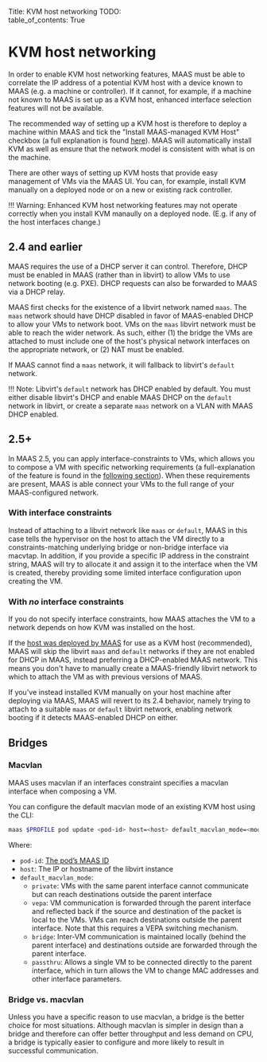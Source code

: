 Title: KVM host networking
TODO:  
table_of_contents: True

# KVM host networking

In order to enable KVM host networking features, MAAS must be able to correlate
the IP address of a potential KVM host with a device known to MAAS (e.g.  a
machine or controller). If it cannot, for example, if a machine not known to
MAAS is set up as a KVM host, enhanced interface selection features will not be
available.

The recommended way of setting up a KVM host is therefore to deploy a machine
within MAAS and tick the "Install MAAS-managed KVM Host" checkbox (a full
explanation is found [here][deploykvm]). MAAS will automatically install KVM as
well as ensure that the network model is consistent with what is on the machine.

There are other ways of setting up KVM hosts that provide easy management of VMs
via the MAAS UI. You can, for example, install KVM manually on a deployed node
or on a new or existing rack controller.

!!! Warning:
    Enhanced KVM host networking features may not operate correctly when you
    install KVM manaully on a deployed node. (E.g. if any of the host interfaces
    change.)

## 2.4 and earlier

MAAS requires the use of a DHCP server it can control. Therefore, DHCP must be
enabled in MAAS (rather than in libvirt) to allow VMs to use network booting
(e.g. PXE). DHCP requests can also be forwarded to MAAS via a DHCP relay.

MAAS first checks for the existence of a libvirt network named `maas`. The
`maas` network should have DHCP disabled in favor of MAAS-enabled DHCP to allow
your VMs to network boot. VMs on the `maas` libvirt network must be able to
reach the wider network. As such, either (1) the bridge the VMs are attached to
must include one of the host's physical network interfaces on the appropriate
network, or (2) NAT must be enabled.

If MAAS cannot find a `maas` network, it will fallback to libvirt's `default`
network.

!!! Note:
    Libvirt's `default` network has DHCP enabled by default. You must either
    disable libvirt's DHCP and enable MAAS DHCP on the `default` network in
    libvirt, or create a separate `maas` network on a VLAN with MAAS DHCP enabled.

## 2.5+

In MAAS 2.5, you can apply interface-constraints to VMs, which allows you to
compose a VM with specific networking requirements (a full-explanation of the
feature is found in the [following section][interface-constraints]). When these
requirements are present, MAAS is able connect your VMs to the full range of
your MAAS-configured network.

### With interface constraints

Instead of attaching to a libvirt network like `maas` or `default`, MAAS in
this case tells the hypervisor on the host to attach the VM directly to a
constraints-matching underlying bridge or non-bridge interface via macvtap.  In
addition, if you provide a specific IP address in the constraint string, MAAS
will try to allocate it and assign it to the interface when the VM is created,
thereby providing some limited interface configuration upon creating the VM.

### With *no* interface constraints

If you do not specify interface constraints, how MAAS attaches the VM to a
network depends on how KVM was installed on the host.

If the [host was deployed by MAAS][deploykvm] for use as a KVM host
(recommended), MAAS will skip the libvirt `maas` and `default` networks if they
are not enabled for DHCP in MAAS, instead preferring a DHCP-enabled MAAS
network. This means you don't have to manually create a MAAS-friendly libvirt
network to which to attach the VM as with previous versions of MAAS.

If you've instead installed KVM manually on your host machine after deploying
via MAAS, MAAS will revert to its 2.4 behavior, namely trying to attach to a
suitable `maas` or `default` libvirt network, enabling network booting if it
detects MAAS-enabled DHCP on either.

## Bridges

### Macvlan

MAAS uses macvlan if an interfaces constraint specifies a macvlan interface when
composing a VM.

You can configure the default macvlan mode of an existing KVM host using the
CLI:

```bash
maas $PROFILE pod update <pod-id> host=<host> default_macvlan_mode=<mode>
```

Where:

- `pod-id`: [The pod’s MAAS ID][findpodid]
- `host`: The IP or hostname of the libvirt instance
- `default_macvlan_mode`:
    - `private`: VMs with the same parent interface cannot communicate but can
      reach destinations outside the parent interface
    - `vepa`: VM communication is forwarded through the parent interface and
      reflected back if the source and destination of the packet is local to the
      VMs.  VMs can reach destinations outside the parent interface. Note that
      this requires a VEPA switching mechanism.
    - `bridge`: Inter-VM communication is maintained locally (behind the parent
      interface) and destinations outside are forwarded through the parent
      interface.
    - `passthru`: Allows a single VM to be connected directly to the parent
      interface, which in turn allows the VM to change MAC addresses and other
      interface parameters.


### Bridge vs. macvlan

Unless you have a specific reason to use macvlan, a bridge is the better choice
for most situations. Although macvlan is simpler in design than a bridge and
therefore can offer better throughput and less demand on CPU, a bridge is typically
easier to configure and more likely to result in successful communication.



<!-- LINKS -->

[findpodid]: manage-kvm-create-vms.md#find-pod-ids
[interface-constraints]: manage-kvm-create-vms.md#interfaces
[deploykvm]: manage-kvm-add-host.md

